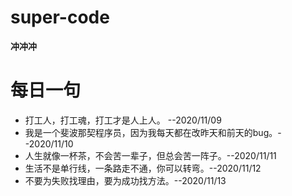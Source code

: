 # super-code
**冲冲冲**
# 每日一句
* 打工人，打工魂，打工才是人上人。 --2020/11/09
* 我是一个斐波那契程序员，因为我每天都在改昨天和前天的bug。--2020/11/10
* 人生就像一杯茶，不会苦一辈子，但总会苦一阵子。--2020/11/11
* 生活不是单行线，一条路走不通，你可以转弯。--2020/11/12
* 不要为失败找理由，要为成功找方法。--2020/11/13
